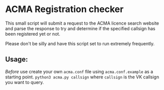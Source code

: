 # ACMA Registration checker #

This small script will submit a request to the ACMA licence search website
and parse the response to try and determine if the specified callsign has been
registered yet or not.

Please don't be silly and have this script set to run extremely frequently.



## Usage: ##
*Before* use create your own `acma.conf` file using `acma.conf.example` as a starting point.
`python3 acma.py callsign` where `callsign` is the VK callsign you want to query.
